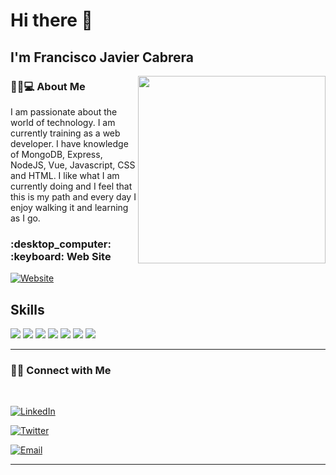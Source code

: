 # Hi there 👋<h2> I'm Francisco Javier Cabrera</h2>

<img align='right' src="https://miro.medium.com/max/724/1*IRGHmiGsa16stedQvIaZfw.gif" width="300">

<h3> 👨🏻💻 About Me </h3>

I am passionate about the world of technology. I am currently training as a web developer. I have knowledge of MongoDB, Express, NodeJS, Vue, Javascript, CSS and HTML. I like what I am currently doing and I feel that this is my path and every day I enjoy walking it and learning as I go.


<h3>:desktop_computer: :keyboard: Web Site </h3>

<a href="https://portfoliocabrerafrancisco.netlify.app/"><img alt="Website" src="https://img.shields.io/badge/https://portfoliocabrerafrancisco.netlify.app-black?style=flat-square&logo=google-chrome"></a>

<div>
    <h2>Skills</h2>
    <img src="https://res.cloudinary.com/practicaldev/image/fetch/s---tuyDVl_--/c_limit%2Cf_auto%2Cfl_progressive%2Cq_auto%2Cw_880/https://img.shields.io/badge/Node.js-43853D%3Fstyle%3Dfor-the-badge%26logo%3Dnode.js%26logoColor%3Dwhite">
    <img src="https://res.cloudinary.com/practicaldev/image/fetch/s--Rl0DwDaF--/c_limit%2Cf_auto%2Cfl_progressive%2Cq_auto%2Cw_880/https://img.shields.io/badge/Express.js-404D59%3Fstyle%3Dfor-the-badge">
    <img src="https://img.shields.io/badge/MongoDB-4EA94B?style=for-the-badge&logo=mongodb&logoColor=white">
    <img src="https://img.shields.io/badge/MySQL-00000F?style=for-the-badge&logo=mysql&logoColor=white">
    <img src="https://img.shields.io/badge/HTML5-E34F26?style=for-the-badge&logo=html5&logoColor=white">
    <img src="https://img.shields.io/badge/CSS3-1572B6?style=for-the-badge&logo=css3&logoColor=white">
    <img src="https://img.shields.io/badge/JavaScript-323330?style=for-the-badge&logo=javascript&logoColor=F7DF1E">
</div>

<hr>


<h3> 🤝🏻 Connect with Me </h3>

<br>


<p align="center">

<a target="_blank" href="https://www.linkedin.com/in/francabrera97/"><img alt="LinkedIn" src="https://img.shields.io/badge/LinkedIn-Cabrera%20Francisco-blue?style=flat-square&logo=linkedin"></a>

<a target="_blank" href="https://twitter.com/FranciiCasm"><img alt="Twitter" src="https://img.shields.io/badge/Twitter-Cabrera Francisco-lightblue?style=flat-square&logo=twitter"></a>

<a target="_blank" href="mailto:francabre97@gmail.com"><img alt="Email" src="https://img.shields.io/badge/Email-francabre97@gmail.com-orange?style=flat-square&logo=gmail"></a>

</p>

<hr>
